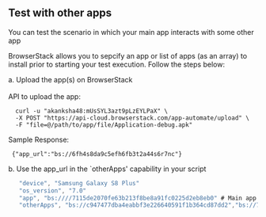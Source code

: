 ## Test with other apps
You can test the scenario in which your main app interacts with some other app

BrowserStack allows you to sepcify an app or list of apps (as an array) to install prior to starting your test execution. Follow the steps below:

a. Upload the app(s) on BrowserStack <br>
<br>
API to upload the app:
```
  curl -u "akanksha48:mUsSYL3azt9pLzEYLPaX" \
  -X POST "https://api-cloud.browserstack.com/app-automate/upload" \
  -F "file=@/path/to/app/file/Application-debug.apk"
```
Sample Response:
```
 {"app_url":"bs://6fh4s8da9c5efh6fb3t2a44s6r7nc"}
```

b. Use the app_url in the `otherApps' capability in your script
```java
   "device", "Samsung Galaxy S8 Plus"
   "os_version", "7.0"
   "app", "bs:////7115de2070fe63b213f8be8a91fc0225d2eb8eb0" # Main app
   "otherApps", "bs://c947477dba4eabbf3e226640591f1b364cd87dd2","bs://7a0b613a9dd91a35398c71eee2cfebc44744fd03" # Other apps
```




